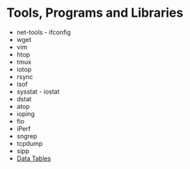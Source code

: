 # Tools, Programs and Libraries
* net-tools - ifconfig
* wget
* vim
* htop
* tmux
* iotop
* rsync
* lsof
* sysstat - iostat
* dstat
* atop
* ioping
* fio
* iPerf
* sngrep
* tcpdump
* sipp
* [Data Tables](https://www.datatables.net)

